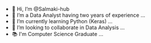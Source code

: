 - 👋 Hi, I’m @Salmaki-hub
- 👀 I’m a Data Analyst having two years of experience ...
- 🌱 I’m currently learning Python (Keras) ...
- 💞️ I’m looking to collaborate in Data Analysis ...
- 📚 I'm Computer Science Graduate ...
<!---
Salmaki-hub/Salmaki-hub is a ✨ special ✨ repository because its `README.md` (this file) appears on your GitHub profile.
You can click the Preview link to take a look at your changes.
--->
